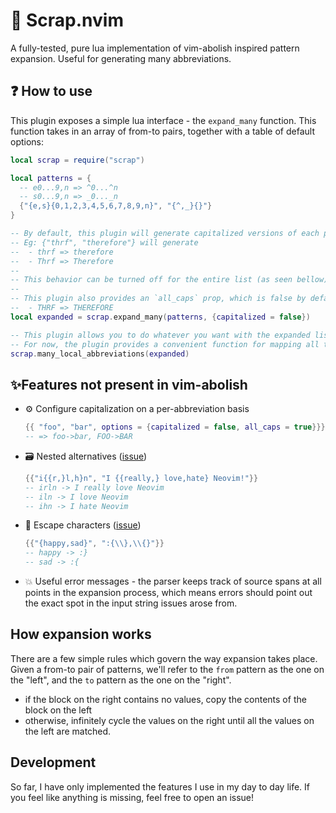 # 🧲 Scrap.nvim

A fully-tested, pure lua implementation of vim-abolish inspired pattern expansion. Useful for generating many abbreviations.

## ❓ How to use
This plugin exposes a simple lua interface - the `expand_many` function. This function takes in an array of from-to pairs, together with a table of default options:
```lua
local scrap = require("scrap")

local patterns = {
  -- e0...9,n => ^0...^n
  -- s0...9,n => _0..._n
  {"{e,s}{0,1,2,3,4,5,6,7,8,9,n}", "{^,_}{}"}
}

-- By default, this plugin will generate capitalized versions of each pattern. 
-- Eg: {"thrf", "therefore"} will generate
--  - thrf => therefore
--  - Thrf => Therefore
-- 
-- This behavior can be turned off for the entire list (as seen bellow), or on a per pattern basis (see the features section)
--
-- This plugin also provides an `all_caps` prop, which is false by default, and allows generating extra expansions like (for the above example):
--  - THRF => THEREFORE
local expanded = scrap.expand_many(patterns, {capitalized = false})

-- This plugin allows you to do whatever you want with the expanded list. This means expanding the functionality of this plugin to other vim-abolish features should be trivial. 
-- For now, the plugin provides a convenient function for mapping all the above pairs of strings as local abbreviations:
scrap.many_local_abbreviations(expanded)
```

## ✨Features not present in vim-abolish

- ⚙️ Configure capitalization on a per-abbreviation basis

   ```lua 
   {{ "foo", "bar", options = {capitalized = false, all_caps = true}}}
   -- => foo->bar, FOO->BAR
   ```  

- 🗃️ Nested alternatives ([issue](https://github.com/tpope/vim-abolish/issues/91))

  ```lua
  {{"i{{r,}l,h}n", "I {{really,} love,hate} Neovim!"}} 
  -- irln -> I really love Neovim
  -- iln -> I love Neovim
  -- ihn -> I hate Neovim
  ```
- 🏃 Escape characters ([issue](https://github.com/tpope/vim-abolish/issues/112))

  ```lua
  {{"{happy,sad}", ":{\\},\\{}"}}
  -- happy -> :}
  -- sad -> :{
  ```
- 💥 Useful error messages - the parser keeps track of source spans at all points in the expansion process, which means errors should point out the exact spot in the input string issues arose from.

## How expansion works

There are a few simple rules which govern the way expansion takes place. Given a from-to pair of patterns, we'll refer to the `from` pattern as the one on the "left", and the `to` pattern as the one on the "right".

- if the block on the right contains no values, copy the contents of the block on the left
- otherwise, infinitely cycle the values on the right until all the values on the left are matched.

## Development

So far, I have only implemented the features I use in my day to day life. If you feel like anything is missing, feel free to open an issue! 
